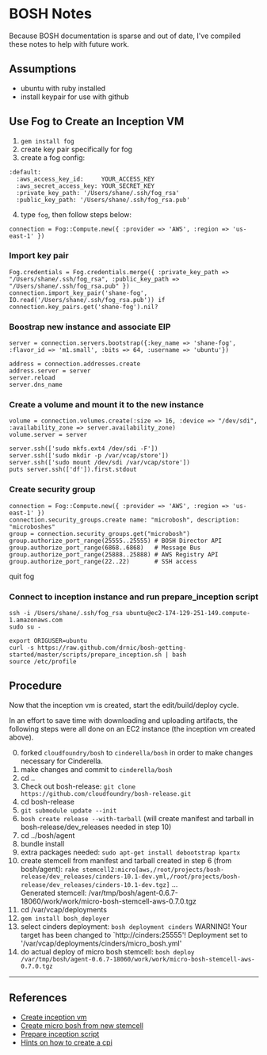 # BOSH Notes

Because BOSH documentation is sparse and out of date, I've compiled these notes to help with future work.

## Assumptions
- ubuntu with ruby installed
- install keypair for use with github

## Use Fog to Create an Inception VM

1. `gem install fog`
2. create key pair specifically for fog
3. create a fog config:
```
:default:
  :aws_access_key_id:     YOUR_ACCESS_KEY
  :aws_secret_access_key: YOUR_SECRET_KEY
  :private_key_path: '/Users/shane/.ssh/fog_rsa'
  :public_key_path: '/Users/shane/.ssh/fog_rsa.pub'
```
4. type `fog`, then follow steps below:

```
connection = Fog::Compute.new({ :provider => 'AWS', :region => 'us-east-1' })
```

### Import key pair
```
Fog.credentials = Fog.credentials.merge({ :private_key_path => "/Users/shane/.ssh/fog_rsa", :public_key_path => "/Users/shane/.ssh/fog_rsa.pub" })
connection.import_key_pair('shane-fog', IO.read('/Users/shane/.ssh/fog_rsa.pub')) if connection.key_pairs.get('shane-fog').nil?
```

### Boostrap new instance and associate EIP
```
server = connection.servers.bootstrap({:key_name => 'shane-fog', :flavor_id => 'm1.small', :bits => 64, :username => 'ubuntu'})

address = connection.addresses.create
address.server = server
server.reload
server.dns_name
```

### Create a volume and mount it to the new instance
```
volume = connection.volumes.create(:size => 16, :device => "/dev/sdi", :availability_zone => server.availability_zone)
volume.server = server

server.ssh(['sudo mkfs.ext4 /dev/sdi -F'])
server.ssh(['sudo mkdir -p /var/vcap/store'])
server.ssh(['sudo mount /dev/sdi /var/vcap/store'])
puts server.ssh(['df']).first.stdout
```

### Create security group
```
connection = Fog::Compute.new({ :provider => 'AWS', :region => 'us-east-1' })
connection.security_groups.create name: "microbosh", description: "microboshes"
group = connection.security_groups.get("microbosh")
group.authorize_port_range(25555..25555) # BOSH Director API
group.authorize_port_range(6868..6868)   # Message Bus
group.authorize_port_range(25888..25888) # AWS Registry API
group.authorize_port_range(22..22)       # SSH access
```

quit fog

### Connect to inception instance and run prepare_inception script
```
ssh -i /Users/shane/.ssh/fog_rsa ubuntu@ec2-174-129-251-149.compute-1.amazonaws.com
sudo su -

export ORIGUSER=ubuntu
curl -s https://raw.github.com/drnic/bosh-getting-started/master/scripts/prepare_inception.sh | bash
source /etc/profile
```

## Procedure

Now that the inception vm is created, start the edit/build/deploy cycle.

In an effort to save time with downloading and uploading artifacts, the following steps were all done on an EC2 instance (the inception vm created above).

0. forked `cloudfoundry/bosh` to `cinderella/bosh` in order to make changes necessary for Cinderella.
1. make changes and commit to `cinderella/bosh`
2. cd ..
3. Check out bosh-release: `git clone https://github.com/cloudfoundry/bosh-release.git`
4. cd bosh-release
5. `git submodule update --init`
6. `bosh create release --with-tarball` (will create manifest and tarball in bosh-release/dev_releases needed in step 10)
7. cd ../bosh/agent
8. bundle install
9. extra packages needed: `sudo apt-get install debootstrap kpartx`
10. create stemcell from manifest and tarball created in step 6 (from bosh/agent): `rake stemcell2:micro[aws,/root/projects/bosh-release/dev_releases/cinders-10.1-dev.yml,/root/projects/bosh-release/dev_releases/cinders-10.1-dev.tgz]`
...  
Generated stemcell: /var/tmp/bosh/agent-0.6.7-18060/work/work/micro-bosh-stemcell-aws-0.7.0.tgz
11. cd /var/vcap/deployments
12. `gem install bosh_deployer`
13. select cinders deployment: `bosh deployment cinders`
WARNING! Your target has been changed to `http://cinders:25555'!
Deployment set to '/var/vcap/deployments/cinders/micro_bosh.yml'
14. do actual deploy of micro bosh stemcell: `bosh deploy /var/tmp/bosh/agent-0.6.7-18060/work/work/micro-bosh-stemcell-aws-0.7.0.tgz` 

---

## References

- [Create inception vm](https://github.com/drnic/bosh-getting-started/blob/master/create-a-bosh/aws/create-an-aws-inception-vm.md)
- [Create micro bosh from new stemcell](https://github.com/drnic/bosh-getting-started/blob/master/create-a-bosh/creating-a-micro-bosh-from-stemcell.md)
- [Prepare inception script](https://raw.github.com/drnic/bosh-getting-started/master/scripts/prepare_inception.sh)
- [Hints on how to create a cpi](https://groups.google.com/a/cloudfoundry.org/forum/#!msg/bosh-dev/vqu_uqdb8Wo/021IPrRtizUJ)
